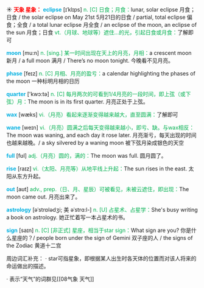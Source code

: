 ☀ <font color="red">**天象 星象：**</font>
<font color="sky blue">**eclipse**</font> [ɪˈklɪps]
<font color="#00b050">n. [C] 日食；月食：</font>lunar, solar eclipse 月食；日食 / the solar eclipse on May 21st 5月21日的日食 / partial, total eclipse 偏食；全食 / a total lunar eclipse 月全食 / an eclipse of the moon, an eclipse of the sun 月食；日食 <font color="#00b050">vt.（月球、地球等）遮住…的光，引起日食或月食：</font>了解即可

<font color="sky blue">**moon**</font> [mu:n] 
<font color="#00b050">n. [sing.] 某一时间出现在天上的月亮，月相：</font>a crescent moon 新月 / a full moon 满月 / There’s no moon tonight. 今晚看不见月亮。
           
<font color="sky blue">**phase**</font> [feɪz]
<font color="#00b050">n. [C] 月相、月亮的盈亏：</font>a calendar highlighting the phases of the moon 一种标明月相的日历

<font color="sky blue">**quarter**</font> ['kwɔ:tə] 
<font color="#00b050">n. [C] 每月两次的可看到1/4月亮的一段时间，即上弦（或下弦）月：</font>The moon is in its first quarter. 月亮正处于上弦。

<font color="sky blue">**wax**</font> [wæks] 
<font color="#00b050">vi.（月亮）看起来逐渐变得越来越大，直至圆满：</font>了解即可
           
<font color="sky blue">**wane**</font> [weɪn]
<font color="#00b050">vi.（月亮）圆满之后每天变得越来越小，即亏、缺。与wax相反：</font>The moon was waning, and each day it rose later. 月亮渐亏，每天出现的时间也越来越晚。/ a sky silvered by a waning moon 被下弦月染成银色的天空

<font color="sky blue">**full**</font> [fʊl] 
<font color="#00b050">adj.（月亮）圆的，满的：</font>The moon was full. 圆月圆了。

<font color="sky blue">**rise**</font> [raɪz] 
<font color="#00b050">vi.（太阳、月亮等）从地平线上升起：</font>The sun rises in the east. 太阳从东方升起。

<font color="sky blue">**out**</font> [aʊt] 
<font color="#00b050">adv., prep.（日、月、星辰）可被看见，未被云遮住，即出现：</font>The moon came out. 月亮出来了。
           
<font color="sky blue">**astrology**</font> [əˈstrɒlədʒi; 美 əˈstrɑ:l-]
<font color="#00b050">n. [U] 占星术、占星学：</font>She's busy writing a book on astrology. 她正忙着写一本占星术的书。
           
<font color="sky blue">**sign**</font> [saɪn]
<font color="#00b050">n. [C] [非正式] 星座，相当于star sign：</font>What sign are you? 你是什么星座的？/ people born under the sign of Gemini 双子座的人 / the signs of the Zodiac 黄道十二宫
 
周边词汇补充：
· star可指星象，即根据某人出生时各天体的位置而对该人将来的命运做出的描述。

· 表示“天气”的词群见[[08气象 天气]]
